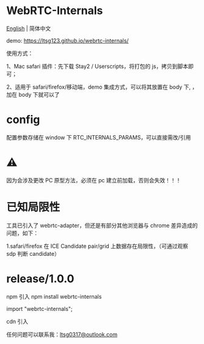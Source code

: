 # WebRTC-Internals

[English](./README.md) | 简体中文

demo: https://ltsg123.github.io/webrtc-internals/

使用方式：

1、Mac safari 插件：先下载 Stay2 / Userscripts，将打包的 js，拷贝到脚本即可；

2、适用于 safari/firefox/移动端，demo 集成方式，可以将其放置在 body 下, <script src="webrtc-internals.js"></script>，加在 body 下就可以了

# config

配置参数存储在 window 下 RTC_INTERNALS_PARAMS，可以直接需改/引用

# ⚠️

因为会涉及更改 PC 原型方法，必须在 pc 建立前加载，否则会失效！！！

# 已知局限性

工具已引入了 webrtc-adapter，但还是有部分其他浏览器与 chrome 差异造成的问题，如下：

1.safari/firefox 在 ICE Candidate pair/grid 上数据存在局限性，（可通过观察 sdp 判断 candidate）

# release/1.0.0

npm 引入
npm install webrtc-internals

import "webrtc-internals";

cdn 引入

<script src="https://ltsg123.github.io/webrtc-internals/dist/index.js"></script>

任何问题可以联系我：ltsg0317@outlook.com
